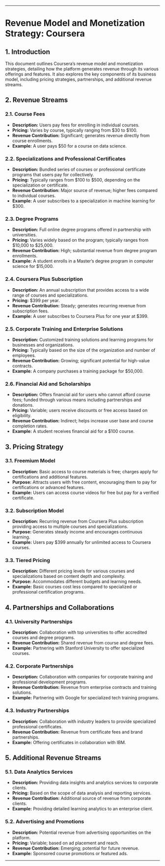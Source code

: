 
---

# **Revenue Model and Monetization Strategy: Coursera**

## **1. Introduction**

This document outlines Coursera’s revenue model and monetization strategies, detailing how the platform generates revenue through its various offerings and features. It also explores the key components of its business model, including pricing strategies, partnerships, and additional revenue streams.

## **2. Revenue Streams**

### **2.1. Course Fees**

- **Description:** Users pay fees for enrolling in individual courses. 
- **Pricing:** Varies by course, typically ranging from $30 to $100.
- **Revenue Contribution:** Significant; generates revenue directly from course enrollments.
- **Example:** A user pays $50 for a course on data science.

### **2.2. Specializations and Professional Certificates**

- **Description:** Bundled series of courses or professional certificate programs that users pay for collectively.
- **Pricing:** Typically ranges from $100 to $500, depending on the specialization or certificate.
- **Revenue Contribution:** Major source of revenue; higher fees compared to individual courses.
- **Example:** A user subscribes to a specialization in machine learning for $300.

### **2.3. Degree Programs**

- **Description:** Full online degree programs offered in partnership with universities.
- **Pricing:** Varies widely based on the program; typically ranges from $10,000 to $25,000.
- **Revenue Contribution:** High; substantial revenue from degree program enrollments.
- **Example:** A student enrolls in a Master’s degree program in computer science for $15,000.

### **2.4. Coursera Plus Subscription**

- **Description:** An annual subscription that provides access to a wide range of courses and specializations.
- **Pricing:** $399 per year.
- **Revenue Contribution:** Steady; generates recurring revenue from subscription fees.
- **Example:** A user subscribes to Coursera Plus for one year at $399.

### **2.5. Corporate Training and Enterprise Solutions**

- **Description:** Customized training solutions and learning programs for businesses and organizations.
- **Pricing:** Typically based on the size of the organization and number of employees.
- **Revenue Contribution:** Growing; significant potential for high-value contracts.
- **Example:** A company purchases a training package for $50,000.

### **2.6. Financial Aid and Scholarships**

- **Description:** Offers financial aid for users who cannot afford course fees; funded through various means including partnerships and donations.
- **Pricing:** Variable; users receive discounts or free access based on eligibility.
- **Revenue Contribution:** Indirect; helps increase user base and course completion rates.
- **Example:** A student receives financial aid for a $100 course.

## **3. Pricing Strategy**

### **3.1. Freemium Model**

- **Description:** Basic access to course materials is free; charges apply for certifications and additional features.
- **Purpose:** Attracts users with free content, encouraging them to pay for certifications or advanced features.
- **Example:** Users can access course videos for free but pay for a verified certificate.

### **3.2. Subscription Model**

- **Description:** Recurring revenue from Coursera Plus subscription providing access to multiple courses and specializations.
- **Purpose:** Generates steady income and encourages continuous learning.
- **Example:** Users pay $399 annually for unlimited access to Coursera courses.

### **3.3. Tiered Pricing**

- **Description:** Different pricing levels for various courses and specializations based on content depth and complexity.
- **Purpose:** Accommodates different budgets and learning needs.
- **Example:** Basic courses cost less compared to specialized or professional certification programs.

## **4. Partnerships and Collaborations**

### **4.1. University Partnerships**

- **Description:** Collaboration with top universities to offer accredited courses and degree programs.
- **Revenue Contribution:** Shared revenue from course and degree fees.
- **Example:** Partnering with Stanford University to offer specialized courses.

### **4.2. Corporate Partnerships**

- **Description:** Collaboration with companies for corporate training and professional development programs.
- **Revenue Contribution:** Revenue from enterprise contracts and training solutions.
- **Example:** Partnering with Google for specialized tech training programs.

### **4.3. Industry Partnerships**

- **Description:** Collaboration with industry leaders to provide specialized professional certificates.
- **Revenue Contribution:** Revenue from certificate fees and brand partnerships.
- **Example:** Offering certificates in collaboration with IBM.

## **5. Additional Revenue Streams**

### **5.1. Data Analytics Services**

- **Description:** Providing data insights and analytics services to corporate clients.
- **Pricing:** Based on the scope of data analysis and reporting services.
- **Revenue Contribution:** Additional source of revenue from corporate clients.
- **Example:** Providing detailed learning analytics to an enterprise client.

### **5.2. Advertising and Promotions**

- **Description:** Potential revenue from advertising opportunities on the platform.
- **Pricing:** Variable; based on ad placement and reach.
- **Revenue Contribution:** Emerging; potential for future revenue.
- **Example:** Sponsored course promotions or featured ads.

---

